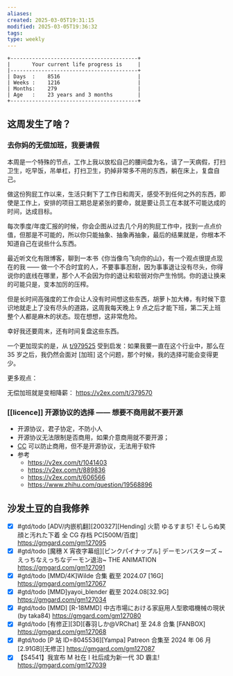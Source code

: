 ```yaml
---
aliases: 
created: 2025-03-05T19:31:15
modified: 2025-03-05T19:36:32
tags: 
type: weekly
---
```


```shell
+-----------------------------------------+
|       Your current life progress is     |
|-----------------------------------------+
| Days  :    8516                         |
| Weeks :    1216                         |
| Months:    279                          |
| Age   :    23 years and 3 months        |
+-----------------------------------------+
```

## 这周发生了啥？

### 去你妈的无偿加班，我要请假

本周是一个特殊的节点，工作上我以放松自己的腰间盘为名，请了一天病假，打扫卫生，吃早饭，吊单杠，打扫卫生，扔掉非常多不用的东西，躺在床上，复盘自己。

做这份狗屁工作以来，生活只剩下了工作日和周天，感受不到任何之外的东西，即使是工作上，安排的项目工期总是紧张的要命，就是要让员工在本就不可能达成的时间，达成目标。

每次季度/年度汇报的时候，你会企图从过去几个月的狗屁工作中，找到一点点价值，但那是不可能的，所以你只能抽象、抽象再抽象，最后的结果就是，你根本不知道自己在说些什么东西。

最近听文化有限博客，聊到一本书《你当像鸟飞向你的山》，有一个观点很提点现在的我 —— 做一个不合时宜的人，不要事事忍耐，因为事事退让没有尽头，你得说你的底线在哪里，那个人不会因为你的退让和软弱对你产生怜悯。你的退让换来的可能只是，变本加厉的压榨。

但是长时间高强度的工作会让人没有时间想这些东西，胡萝卜加大棒，有时候下意识地就走上了没有尽头的道路，这周我每天晚上 9 点之后才能下班，第二天上班整个人都是麻木的状态。现在想想，这非常危险。

幸好我还要周末，还有时间复盘这些东西。

一个更加现实的是，从 [t/979525](https://v2ex.com/t/979525) 受到启发：如果我要一直在这个行业中，那么在 35 岁之后，我仍然会面对 [加班] 这个问题，那个时候，我的选择可能会变得更少。

更多观点：

无偿加班就是变相降薪： https://v2ex.com/t/379570

### [[licence]] 开源协议的选择 —— 想要不商用就不要开源

- 开源协议，君子协定，不防小人
- 开源协议无法限制是否商用，如果介意商用就不要开源；
- [CC](https://commonsclause.com/) 可以防止商用，但不是开源协议，无法用于软件
- 参考
    - https://v2ex.com/t/1041403
    - https://v2ex.com/t/889836
    - https://v2ex.com/t/606566
    - https://www.zhihu.com/question/19568896

## 沙发土豆的自我修养

- [x] #gtd/todo [ADV/内嵌机翻]\[200327]\[Hending] 火箭 ゆるすまぢ! そしらぬ笑顔と汚れた下着 全 CG 存档 PC[500M/百度] https://gmgard.com/gm127095
- [x] #gtd/todo [魔穗 X 宵夜字幕组]\[ピンクパイナップル] デーモンバスターズ ~えっちなえっちなデーモン退治~ THE ANIMATION https://gmgard.com/gm127091
- [x] #gtd/todo [MMD/4K]Wilde 合集 截至 2024.07 [16G] https://gmgard.com/gm127067
- [x] #gtd/todo [MMD]yayoi_blender 截至 2024.08[32.9G] https://gmgard.com/gm127034
- [x] #gtd/todo [MMD] [R-18MMD] 中古市場における家庭用人型歌唱機械の現状 (by taka84) https://gmgard.com/gm127080
- [x] #gtd/todo [有修正]\[3D]\[春羽しか@VRChat] 至 24.8 合集 [FANBOX] https://gmgard.com/gm127068
- [x] #gtd/todo [P 站 ID=8045536]\[Yampa] Patreon 合集至 2024 年 06 月 [2.91GB]\[无修正] https://gmgard.com/gm127087
- [x] 【S4541】我宣布 M 社在 I 社后成为新一代 3D 霸主! https://gmgard.com/gm127039

